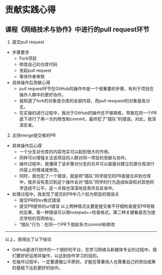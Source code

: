 # **贡献实践心得**
## 课程《网络技术与协作》中进行的pull request环节
1. 提交pull request
* 步骤要求
  * Fork项目
  * 修改自己的仓库代码
  * 发起pull request
  * 等待作者审核
* 具体操作后贡献心得
  * pull request环节在GitHub的操作中是一个很重要的步骤，有利于项目在操作人群中的更好协作。
  * 我知道了fork的对象是仓库的全部内容，而pull resquest的对象是各分支。
  * 在实操的进行过程中，我对于GitHub的操作还不够熟练，导致在同一个PR底下进行了再一次的修改和commit，最终犯了“插队”的错误。对此，我深深反省。
2. 主持merge提交者的PR
* 具体操作后心得
  * 一个分支对仓库的内容充实可以起到很大的作用。
  * 同样可以增强关注该项目的人群对同一项目的贡献与协作。
  * 操作过程中，我懂得了该步骤对分支的合并可以直接对建立的源仓库进行内容上的增减或修改。
  * 同时，我也犯了一个错误，就是把“插队”同学提交的PR直接合并到仓库中，我并没有意识到这个操作会对“插队”同学的行为造成纵容和对其他同学造成不公平，这一点我也深深地自责并且反省中。
* 处理过程中，我发现了提交的PR中几个较为明显的错误点
  * 提交PR的tsv格式错误
  * 提交PR提供的url错误
以上两种情况主要是提交者不仔细检查提交PR导致的后果，第一种错误可以用notepad++检查格式，第二种关键看是否为提交学校的官网地址。
  * “插队”行为：在同一个PR下提起多次commit和修改

***

以上，我得出了以下结论
* GitHub是进行协作的一个很好的平台，在学习网络与新媒体专业的过程中，我们要好好运用并操作，以达到协作学习的目的。
* 在操作过程中，一定要遵循公平原则，才能在尊重他人也尊重自己的劳动成果的基础下达到更好的协作。
